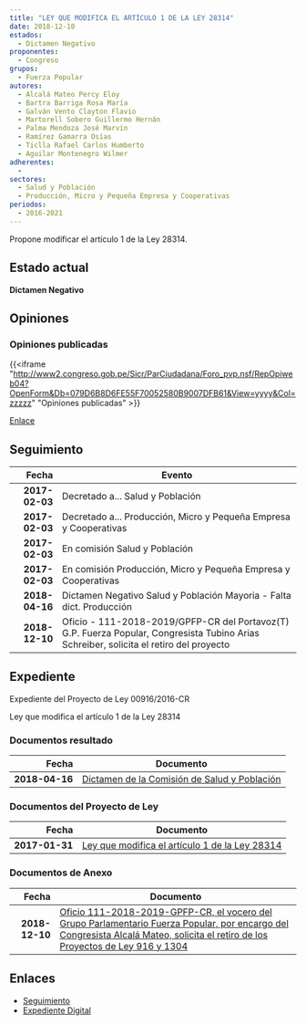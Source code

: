 ```yaml
---
title: "LEY QUE MODIFICA EL ARTÍCULO 1 DE LA LEY 28314"
date: 2018-12-10
estados: 
  - Dictamen Negativo
proponentes: 
  - Congreso
grupos: 
  - Fuerza Popular
autores: 
  - Alcalá Mateo Percy Eloy
  - Bartra Barriga Rosa María
  - Galván Vento Clayton Flavio
  - Martorell Sobero Guillermo Hernán
  - Palma Mendoza José Marvín
  - Ramírez Gamarra Osías
  - Ticlla Rafael Carlos Humberto
  - Aguilar Montenegro Wilmer
adherentes: 
  - 
sectores: 
  - Salud y Población
  - Producción, Micro y Pequeña Empresa y Cooperativas
periodos: 
  - 2016-2021
---
```


Propone modificar el artículo 1 de la Ley 28314.


## Estado actual

**Dictamen Negativo**

## Opiniones

### Opiniones publicadas

{{<iframe "http://www2.congreso.gob.pe/Sicr/ParCiudadana/Foro_pvp.nsf/RepOpiweb04?OpenForm&Db=079D6B8D6FE55F70052580B9007DFB61&View=yyyy&Col=zzzzz" "Opiniones publicadas" >}}

[Enlace](http://www2.congreso.gob.pe/Sicr/ParCiudadana/Foro_pvp.nsf/RepOpiweb04?OpenForm&Db=079D6B8D6FE55F70052580B9007DFB61&View=yyyy&Col=zzzzz)

## Seguimiento

| Fecha | Evento |
|------:|--------|
| **2017-02-03** | Decretado a... Salud y Población|
| **2017-02-03** | Decretado a... Producción, Micro y Pequeña Empresa y Cooperativas|
| **2017-02-03** | En comisión Salud y Población|
| **2017-02-03** | En comisión Producción, Micro y Pequeña Empresa y Cooperativas|
| **2018-04-16** | Dictamen Negativo Salud y Población Mayoria - Falta dict. Producción|
| **2018-12-10** | Oficio - 111-2018-2019/GPFP-CR del Portavoz(T) G.P. Fuerza Popular, Congresista Tubino Arias Schreiber, solicita el retiro del proyecto|


## Expediente

Expediente del Proyecto de Ley 00916/2016-CR

Ley que modifica el artículo 1 de la Ley 28314


### Documentos resultado

| Fecha | Documento |
|------:|--------|
| **2018-04-16** | [Dictamen de la Comisión de Salud y Población](http://www.leyes.congreso.gob.pe/Documentos/2016_2021/Dictamenes/Proyectos_de_Ley/00916DC21MAY20180416.pdf) |

### Documentos del Proyecto de Ley

| Fecha | Documento |
|------:|--------|
| **2017-01-31** | [Ley que modifica el artículo 1 de la Ley 28314](http://www.leyes.congreso.gob.pe/Documentos/2016_2021/Proyectos_de_Ley_y_de_Resoluciones_Legislativas/PL0091620170131.pdf) |

### Documentos de Anexo

| Fecha | Documento |
|------:|--------|
| **2018-12-10** | [Oficio 111-2018-2019-GPFP-CR, el vocero del Grupo Parlamentario Fuerza Popular, por encargo del Congresista Alcalá Mateo, solicita el retiro de los Proyectos de Ley 916 y 1304](http://www.leyes.congreso.gob.pe/Documentos/2016_2021/Retiro_de_Proyecto/OFICIO-111-2018-2019-GPFP-CR.pdf) |

## Enlaces 

- [Seguimiento](http://www2.congreso.gob.pe/Sicr/TraDocEstProc/CLProLey2016.nsf/f7fff46988ca05b1052578e100829cc7/a797a7d5c4486c4b052580b9007b4f5b?OpenDocument)
- [Expediente Digital](http://www2.congreso.gob.pehttp://www2.congreso.gob.pe/Sicr/TraDocEstProc/CLProLey2016.nsf/f7fff46988ca05b1052578e100829cc7/a797a7d5c4486c4b052580b9007b4f5b?OpenDocument&Click=05257FB7005EB655.eb71d0cf91d8294e05256cdf006b5706/$Body/0.1C6C)
